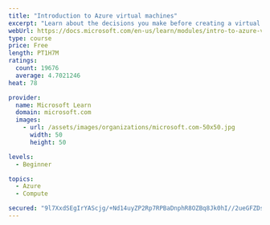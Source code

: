 ```yaml
---
title: "Introduction to Azure virtual machines"
excerpt: "Learn about the decisions you make before creating a virtual machine, the options to create and manage the VM, and the extensions and services you use to manage your VM."
webUrl: https://docs.microsoft.com/en-us/learn/modules/intro-to-azure-virtual-machines/
type: course
price: Free
length: PT1H7M
ratings:
  count: 19676
  average: 4.7021246
heat: 78

provider:
  name: Microsoft Learn
  domain: microsoft.com
  images:
    - url: /assets/images/organizations/microsoft.com-50x50.jpg
      width: 50
      height: 50

levels:
  - Beginner

topics:
  - Azure
  - Compute

secured: "9l7XxdSEgIrYAScjg/+Nd14uyZP2Rp7RPBaDnphR8OZBq8Jk0hI//2ueGFZDs2NfQVRmMaJIyVjwIAcNFhcEBENi7xlWpPf2KxeZsMtvV0aQu6JTNmltV3OErsqVglu/Qm64jwy46APZtBpuYnU/UD2unY6U0ED7uY0KQfyYa4iRu/BPUJqJ1ia0GJkmNO1lWSTTLahywUkE8o9foi5/KkuZTV3zBwti8nqTKJXHskFB3YPC7ABA6wB1/Zx1O+o/jR8f6r7jsIhcWeXwZDM8ygzU1Z3HpXhFwR4PsVY4ngFfnVMBH+2R1xYeRKMpAHALEZZUssmW+lc6lwsQbAj7FvKJSROgQDc4y60IyWMmU4hM+KJ3ffPI/W2CH4XyexAxdasd1v7c+h5tpOqeDOFvULlcrYgwoDRua+rMPT5P6Z+Q1SmeDsIiSsOC4GZWcUT7;yBHHFN6qGUQguu9k2vH24Q=="
---
```


